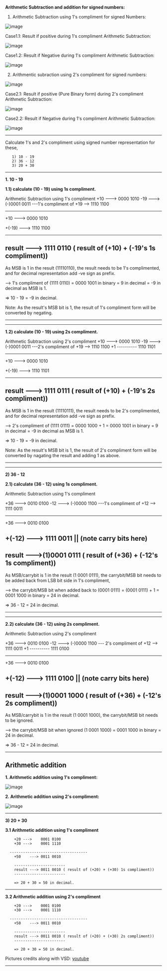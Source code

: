 **Arithmetic Subtraction and addition for signed numbers:**

1. Arithmetic Subtraction using 1's compliment for signed Numbers:
   
![image](https://github.com/pavankumarka/RISCV-Hardware_Design_Program_by_VSD/assets/22821014/4516c115-4c03-4bfe-bad9-6507ae5b5aaa)

Case1.1: Result if positive during 1's compliment Arithmetic Subtraction:

![image](https://github.com/pavankumarka/RISCV-Hardware_Design_Program_by_VSD/assets/22821014/118f01a1-8c0e-43b1-aa46-368d03093d77)

Case1.2: Result if Negative during 1's compliment Arithmetic Subtraction: 

![image](https://github.com/pavankumarka/RISCV-Hardware_Design_Program_by_VSD/assets/22821014/d07eaa7a-99e6-49ee-9b29-f7085a386f86)


2. Arithmentic subraction using 2's compliment for signed numbers:

![image](https://github.com/pavankumarka/RISCV-Hardware_Design_Program_by_VSD/assets/22821014/155e8300-df26-4aee-88a4-8686895dbf1b)

Case2.1: Result if positive (Pure Binary form) during 2's compliment Arithmetic Subtraction:

![image](https://github.com/pavankumarka/RISCV-Hardware_Design_Program_by_VSD/assets/22821014/505a3019-f9ef-4f7d-9a63-d52a9d193eb6)

Case2.2: Result if Negative during 1's compliment Arithmetic Subtraction:

![image](https://github.com/pavankumarka/RISCV-Hardware_Design_Program_by_VSD/assets/22821014/41dd41d1-236d-4678-9977-a426f17ca85b)

------------------------------------------------------------------------------------------------------------------------------------------
Calculate 1's and 2's compliment using signed number representation for these, 
       
       1) 10 - 19        
       2) 36 - 12       
       3) 20 + 30 
       
------------------------------------------------------------------------------
**1. 10 - 19**

**1.1) calculate (10 - 19) using 1s compliment.**

Arithmetic Subtraction using 1's compliment
  +10 --->    0000 1010
  -19 ---> (-)0001 0011  ---1's compliment of +19 -->   1110 1100

-----------------------------------
  +10    --->  0000 1010
  
  +(-19) --->  1110 1100
    
  -----------------------
  result --->  1111 0110   ( result of (+10) + (-19's 1s compliment))
  -----------------------
  As MSB is 1 in the result (11110110), the result needs to be 1's complimented,
  and for decimal representation add -ve sign as prefix.

  --> 1's compliment of (1111 0110) = 0000 1001 in binary = 9 in decimal = -9 in decimal as MSB is 1.

  => 10 - 19 = -9 in decimal.
  
  Note: As the result's MSB bit is 1, the result of 1's compliment form will be converted by negating.

------------------------------------------------------------------------------

------------------------------------------------------------------------------
**1.2) calculate (10 - 19) using 2s compliment.**

Arithmetic Subtraction using 2's compliment
  +10 --->    0000 1010
  -19 ---> (-)0001 0011  ---2's compliment of +19 -->   1110 1100
                                                               +1
                                                        ----------
                                                         1110 1101                          

-----------------------------------
  +10    --->   0000 1010
  
  +(-19) --->   1110 1101
    
  -----------------------
  result --->   1111 0111   ( result of (+10) + (-19's 2s compliment))
  -----------------------
  As MSB is 1 in the result (11110111), the result needs to be 2's complimented,
  and for decimal representation add -ve sign as prefix.

  --> 2's compliment of (1111 0111) = 0000 1000 + 1 = 0000 1001 in binary = 9 in decimal = -9 in decimal as MSB is 1.

  => 10 - 19 = -9 in decimal.
  
  Note: As the result's MSB bit is 1, the result of 2's compliment form will be converted by nagating the result and adding 1 as above.

------------------------------------------------------------------------------

------------------------------------------------------------------------------
**2) 36 - 12**

**2.1) calculate (36 - 12) using 1s compliment.**

Arithmetic Subtraction using 1's compliment
  
  +36 --->    0010 0100
  -12 ---> (-)0000 1100  ---1's compliment of +12 -->   1111 0011

-----------------------------------
  +36    --->   0010 0100
  
  +(-12) --->   1111 0011
                ||          (note carry bits here) 
  -----------------------
  result --->(1)0001 0111 ( result of (+36) + (-12's 1s compliment))
  -----------------------
  As MSB/carrybit is 1 in the result (1 0001 0111), the carrybit/MSB bit needs to be added back from LSB bit side in 1's compliment,

  --> the carrybit/MSB bit when added back to (0001 0111) = (0001 0111) + 1  = 0001 1000 in binary = 24 in decimal.

  => 36 - 12 = 24 in decimal.

------------------------------------------------------------------------------

------------------------------------------------------------------------------
**2.2) calculate (36 - 12) using 2s compliment.**

Arithmetic Subtraction using 2's compliment
  
  +36 --->    0010 0100
  -12 ---> (-)0000 1100  --- 2's compliment of +12 -->   1111 0011
                                                                +1
                                                         ----------
                                                         1111 0100

-----------------------------------
  +36    --->   0010 0100
  
  +(-12) --->   1111 0100
                ||          (note carry bits here) 
  -----------------------
  result --->(1)0001 1000 ( result of (+36) + (-12's 2s compliment))
  -----------------------
  As MSB/carrybit is 1 in the result (1 0001 1000), the carrybit/MSB bit needs to be ignored.

  --> the carrybit/MSB bit when ignored (1 0001 1000) = 0001 1000 in binary = 24 in decimal.

  => 36 - 12 = 24 in decimal.

------------------------------------------------------------------------------
Arithmetic addition
-------------------

**1. Arithmetic addition using 1's compliment:**

![image](https://github.com/pavankumarka/RISCV-Hardware_Design_Program_by_VSD/assets/22821014/e65ab99c-8451-4479-a6e4-322c5b957322)


**2. Arithmetic addition using 2's compliment:**

![image](https://github.com/pavankumarka/RISCV-Hardware_Design_Program_by_VSD/assets/22821014/cf4734c3-fa41-4936-b71c-eccc9200d57c)

-----------------------------------------------------------------------------------------------------------------------------------------------
**3) 20 + 30**
   
**3.1 Arithmetic addition using 1's compliment**
        
        +20 --->    0001 0100
        +30 --->    0001 1110 
        
      -----------------------------------
        +50    ---> 0011 0010
        
        -----------------------
        result ---> 0011 0010 ( result of (+20) + (+30) 1s compliment))
        -----------------------
      
        => 20 + 30 = 50 in decimal.

------------------------------------------------------------------------------

**3.2 Arithmetic addition using 2's compliment**
        
        +20 --->    0001 0100
        +30 --->    0001 1110 
        
      -----------------------------------
        +50    ---> 0011 0010
        
        -----------------------
        result ---> 0011 0010 ( result of (+20) + (+30) 2s compliment))
        -----------------------
      
        => 20 + 30 = 50 in decimal.


Pictures credits along with VSD: [youtube](https://www.youtube.com/watch?v=HnDWWNXSMd0&list=PL4lHevQbRIlkxpW4YNDPGlD29hZOaUBgl&index=9)

-----------------------------------------------------------------------------------------------------------------------
